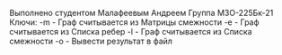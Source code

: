Выполнено студентом Малафеевым Андреем 
Группа М3О-225Бк-21
Ключи: 
  -m - Граф считывается из Матрицы смежности
  -e - Граф считывается из Списка ребер 
  -l - Граф считывается из Списка смежности
  -o - Вывести результат в файл 

